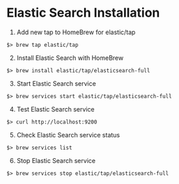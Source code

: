 # Elastic Search Installation
1. Add new tap to HomeBrew for elastic/tap
```
$> brew tap elastic/tap
```
2. Install Elastic Search with HomeBrew
```
$> brew install elastic/tap/elasticsearch-full
```
3. Start Elastic Search service
```
$> brew services start elastic/tap/elasticsearch-full
```
4. Test Elastic Search service
```
$> curl http://localhost:9200
```
5. Check Elastic Search service status
```
$> brew services list
```
6. Stop Elastic Search service
```
$> brew services stop elastic/tap/elasticsearch-full
```
